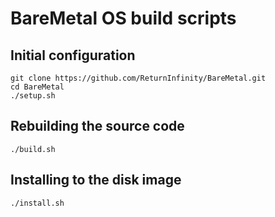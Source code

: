 BareMetal OS build scripts
==========================

Initial configuration
---------------------

	git clone https://github.com/ReturnInfinity/BareMetal.git
	cd BareMetal
	./setup.sh

Rebuilding the source code
--------------------------

	./build.sh

Installing to the disk image
----------------------------

	./install.sh
